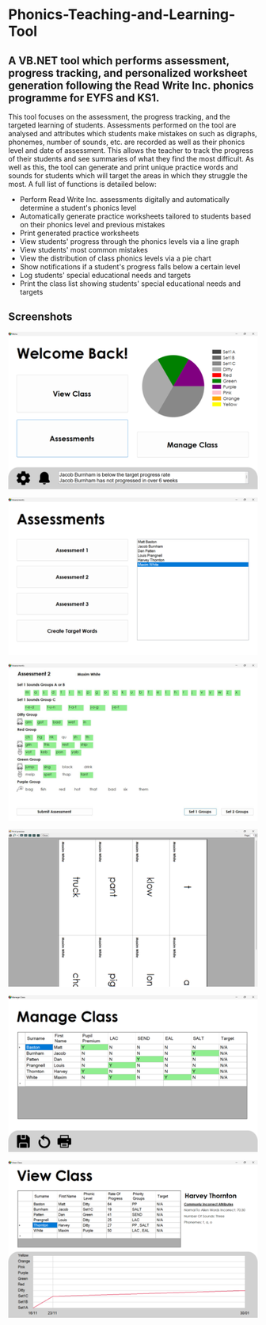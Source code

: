 # Phonics-Teaching-and-Learning-Tool

## A VB.NET tool which performs assessment, progress tracking, and personalized worksheet generation following the Read Write Inc. phonics programme for EYFS and KS1.

This tool focuses on the assessment, the progress tracking, and the targeted learning of students. Assessments performed on the tool are analysed and attributes which students make mistakes on such as digraphs, phonemes, number of sounds, etc. are recorded as well as their phonics level and date of assessment. This allows the teacher to track the progress of their students and see summaries of what they find the most difficult. As well as this, the tool can generate and print unique practice words and sounds for students which will target the areas in which they struggle the most. A full list of functions is detailed below:

* Perform Read Write Inc. assessments digitally and automatically determine a student's phonics level
* Automatically generate practice worksheets tailored to students based on their phonics level and previous mistakes
* Print generated practice worksheets
* View students' progress through the phonics levels via a line graph
* View students' most common mistakes
* View the distribution of class phonics levels via a pie chart
* Show notifications if a student's progress falls below a certain level
* Log students' special educational needs and targets
* Print the class list showing students' special educational needs and targets

## Screenshots

![Home Screen](Screenshots/home-screen.png)

![Choosing an Assessment](Screenshots/choose-assessment.png)

![Performing an Assessment](Screenshots/perform-assessment.png)

![Printing a Custom Worksheet](Screenshots/print-custom-worksheet.png)

![Manage Class Special Educational Needs and Targets](Screenshots/manage-class.png)

![View Student Progress and Common Mistakes](Screenshots/view-class.png)